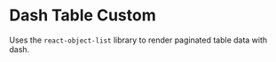 # Dash Table Custom

Uses the `react-object-list` library to render paginated table data with dash.
